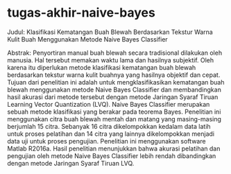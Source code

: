 # tugas-akhir-naive-bayes
Judul: Klasifikasi Kematangan Buah Blewah Berdasarkan Tekstur Warna Kulit Buah Menggunakan Metode Naive Bayes Classifier

Abstrak: 
Penyortiran manual buah blewah secara tradisional dilakukan oleh manusia. Hal tersebut memakan waktu lama dan hasilnya subjektif. Oleh karena itu diperlukan metode klasifikasi kematangan buah blewah berdasarkan tekstur warna kulit buahnya yang hasilnya objektif dan cepat. Tujuan dari penelitian ini adalah untuk mengklasifikasikan kematangan buah blewah menggunakan metode Naive Bayes Classifier dan membandingkan hasil akurasi dari metode tersebut dengan metode Jaringan Syaraf Tiruan Learning Vector Quantization (LVQ). Naive Bayes Classifier merupakan sebuah metode klasifikasi yang berakar pada teorema Bayes. Penelitian ini menggunakan citra buah blewah mentah dan matang yang masing-masing berjumlah 15 citra. Sebanyak 16 citra dikelompokkan kedalam data latih untuk proses pelatihan dan 14 citra yang lainnya dikelompokkan menjadi data uji untuk proses pengujian. Penelitian ini menggunakan software Matlab R2016a. Hasil penelitian menunjukkan bahwa akurasi pelatihan dan pengujian oleh metode Naive Bayes Classifier lebih rendah dibandingkan dengan metode Jaringan Syaraf Tiruan LVQ.
